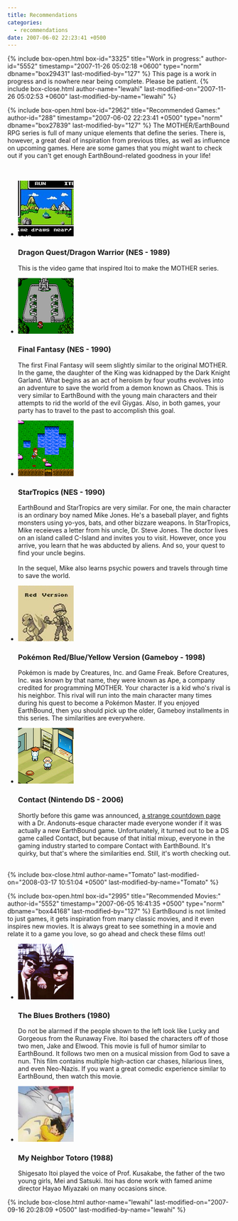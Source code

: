 ```yaml
---
title: Recommendations
categories:
  - recommendations
date: 2007-06-02 22:23:41 +0500
---
```

{% include box-open.html box-id="3325" title="Work in progress:" author-id="5552" timestamp="2007-11-26 05:02:18 +0600" type="norm" dbname="box29431" last-modified-by="127" %}
This page is a work in progress and is nowhere near being complete. Please be patient.
{% include box-close.html author-name="lewahi" last-modified-on="2007-11-26 05:02:53 +0600" last-modified-by-name="lewahi" %}

{% include box-open.html box-id="2962" title="Recommended Games:" author-id="288" timestamp="2007-06-02 22:23:41 +0500" type="norm" dbname="box27839" last-modified-by="127" %}
The MOTHER/EarthBound RPG series is full of many unique elements that define the series. There is, however, a great deal of inspiration from previous titles, as well as influence on upcoming games. Here are some games that you might want to check out if you can't get enough EarthBound-related goodness in your life!
<br /><br /><br />

<ul class="pics">
	<li>
		<a href="dragonquest.png" title="Dragon Quest"><img src="dragonquestt.png" width="125" height="125" alt="Dragon Quest" /></a>
		<h3>Dragon Quest/Dragon Warrior (NES - 1989)</h3>
		<p>This is the video game that inspired Itoi to make the MOTHER
 series.</p>	
	</li>
	<li>
		<a href="finalfantasy.png" title="Final Fantasy"><img src="finalfantasyt.png" width="125" height="125" alt="Final Fantasy" /></a>
		<h3>Final Fantasy (NES - 1990)</h3>
		<p>The first Final Fantasy will seem slightly similar to the original MOTHER. In the game, the daughter of the King was kidnapped by the Dark Knight Garland. What begins as an act of heroism by four youths evolves into an adventure to save the world from a demon known as Chaos. This is very similar to EarthBound with the young main characters and their attempts to rid the world of the evil Giygas. Also, in both games, your party has to travel to the past to accomplish this goal.</p>	
	</li>
	<li>
		<a href="startropics.png" title="StarTropics"><img src="startropicst.png" width="125" height="125" alt="StarTropics" /></a>
		<h3>StarTropics (NES - 1990)</h3>
		<p>EarthBound and StarTropics are very similar. For one, the main character is an ordinary boy named Mike Jones. He's a baseball player, and fights monsters using yo-yos, bats, and other bizzare weapons. In StarTropics, Mike receieves a letter from his uncle, Dr. Steve Jones. The doctor lives on an island called C-Island and invites you to visit. However, once you arrive, you learn that he was abducted by aliens. And so, your quest to find your uncle begins.<br /><br />In the sequel, Mike also learns psychic powers and travels through time to save the world.</p>	
	</li>
	<li>
		<a href="pokemon.png" title="Pok&eacute;mon"><img src="pokemont.png" width="125" height="125" alt="Pok&eacute;mon" /></a>
		<h3>Pok&eacute;mon Red/Blue/Yellow Version (Gameboy - 1998)</h3>
		<p>Pok&eacute;mon is made by Creatures, Inc. and Game Freak. Before Creatures, Inc. was known by that name, they were known as Ape, a company credited for programming MOTHER. Your character is a kid who's rival is his neighbor. This rival will run into the main character many times during his quest to become a Pok&eacute;mon Master. If you enjoyed EarthBound, then you should pick up the older, Gameboy installments in this series. The similarities are everywhere.</p>	
	</li>
	<li>
		<a href="contact.png" title="Contact"><img src="contactt.png" width="125" height="125" alt="Contact" /></a>
		<h3>Contact (Nintendo DS - 2006)</h3>
		<p>Shortly before this game was announced, <a href="http://starmen.net/mother3/mysteriouscountdown/">a strange countdown page</a> with a Dr. Andonuts-esque character made everyone wonder if it was actually a new EarthBound game. Unfortunately, it turned out to be a DS game called Contact, but because of that initial mixup, everyone in the gaming industry started to compare Contact with EarthBound. It's quirky, but that's where the similarities end. Still, it's worth checking out.</p>	
	</li>
</ul>
<br />
{% include box-close.html author-name="Tomato" last-modified-on="2008-03-17 10:51:04 +0500" last-modified-by-name="Tomato" %}

{% include box-open.html box-id="2995" title="Recommended Movies:" author-id="5552" timestamp="2007-06-05 16:41:35 +0500" type="norm" dbname="box44168" last-modified-by="127" %}
EarthBound is not limited to just games, it gets inspiration from many classic movies, and it even inspires new movies. It is always great to see something in a movie and relate it to a game you love, so go ahead and check these films out!

<ul class="pics">
	<li>
		<a title="The Blues Brothers" href="bluesbrosmovie.png"><img src="bluesbrosmoviet.png" width="125" height="125" alt="The Blues Brothers" /></a>
		<h3>The Blues Brothers (1980)</h3>
		<p>Do not be alarmed if the people shown to the left look like Lucky and Gorgeous from the Runaway Five. Itoi based the characters off of those two men, Jake and Elwood. This movie is full of humor similar to EarthBound. It follows two men on a musical mission from God to save a nun. This film contains multiple high-action car chases, hilarious lines, and even Neo-Nazis. If you want a great comedic experience similar to EarthBound, then watch this movie.</p>	
	</li>
	<li>
		<a title="My Neighbor Totoro" href="totoro.png"><img src="totorot.png" width="125" height="125" alt="My Neighbor Totoro" /></a>
		<h3>My Neighbor Totoro (1988)</h3>
		<p>Shigesato Itoi played the voice of Prof. Kusakabe, the father of the two young girls, Mei and Satsuki. Itoi has done work with famed anime director Hayao Miyazaki on many occasions since.</p>	
	</li>
</ul>
{% include box-close.html author-name="lewahi" last-modified-on="2007-09-16 20:28:09 +0500" last-modified-by-name="lewahi" %}
